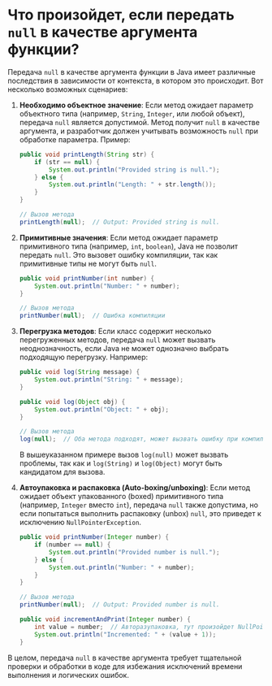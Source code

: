 # Что произойдет, если передать `null` в качестве аргумента функции?

Передача `null` в качестве аргумента функции в Java имеет различные последствия в зависимости от контекста, в котором это происходит. Вот несколько возможных сценариев:

1. **Необходимо объектное значение**:
   Если метод ожидает параметр объектного типа (например, `String`, `Integer`, или любой объект), передача `null` является допустимой. Метод получит `null` в качестве аргумента, и разработчик должен учитывать возможность `null` при обработке параметра. Пример:

   ```java
   public void printLength(String str) {
       if (str == null) {
           System.out.println("Provided string is null.");
       } else {
           System.out.println("Length: " + str.length());
       }
   }

   // Вызов метода
   printLength(null);  // Output: Provided string is null.
   ```

2. **Примитивные значения**:
   Если метод ожидает параметр примитивного типа (например, `int`, `boolean`), Java не позволит передать `null`. Это вызовет ошибку компиляции, так как примитивные типы не могут быть `null`.

   ```java
   public void printNumber(int number) {
       System.out.println("Number: " + number);
   }

   // Вызов метода
   printNumber(null);  // Ошибка компиляции
   ```

3. **Перегрузка методов**:
   Если класс содержит несколько перегруженных методов, передача `null` может вызвать неоднозначность, если Java не может однозначно выбрать подходящую перегрузку. Например:

   ```java
   public void log(String message) {
       System.out.println("String: " + message);
   }

   public void log(Object obj) {
       System.out.println("Object: " + obj);
   }

   // Вызов метода
   log(null);  // Оба метода подходят, может вызвать ошибку при компиляции или выбор метода логики перегрузки
   ```

   В вышеуказанном примере вызов `log(null)` может вызвать проблемы, так как и `log(String)` и `log(Object)` могут быть кандидатом для вызова.

4. **Автоупаковка и распаковка (Auto-boxing/unboxing)**:
   Если метод ожидает объект упакованного (boxed) примитивного типа (например, `Integer` вместо `int`), передача `null` также допустима, но если попытаться выполнить распаковку (unbox) `null`, это приведет к исключению `NullPointerException`.

   ```java
   public void printNumber(Integer number) {
       if (number == null) {
           System.out.println("Provided number is null.");
       } else {
           System.out.println("Number: " + number);
       }
   }

   // Вызов метода
   printNumber(null);  // Output: Provided number is null.

   public void incrementAndPrint(Integer number) {
       int value = number;  // Авторазупаковка, тут произойдет NullPointerException, если number == null
       System.out.println("Incremented: " + (value + 1));
   }
   ```

В целом, передача `null` в качестве аргумента требует тщательной проверки и обработки в коде для избежания исключений времени выполнения и логических ошибок.